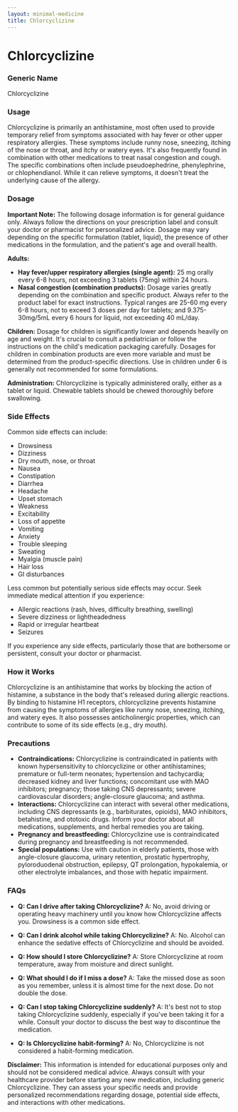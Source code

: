 ```yaml
---
layout: minimal-medicine
title: Chlorcyclizine
---
```


# Chlorcyclizine
### Generic Name
Chlorcyclizine

### Usage
Chlorcyclizine is primarily an antihistamine, most often used to provide temporary relief from symptoms associated with hay fever or other upper respiratory allergies. These symptoms include runny nose, sneezing, itching of the nose or throat, and itchy or watery eyes.  It's also frequently found in combination with other medications to treat nasal congestion and cough.  The specific combinations often include pseudoephedrine, phenylephrine, or chlophendianol.  While it can relieve symptoms, it doesn't treat the underlying cause of the allergy.

### Dosage

**Important Note:**  The following dosage information is for general guidance only.  Always follow the directions on your prescription label and consult your doctor or pharmacist for personalized advice.  Dosage may vary depending on the specific formulation (tablet, liquid), the presence of other medications in the formulation, and the patient's age and overall health.

**Adults:**

* **Hay fever/upper respiratory allergies (single agent):** 25 mg orally every 6-8 hours, not exceeding 3 tablets (75mg) within 24 hours.
* **Nasal congestion (combination products):** Dosage varies greatly depending on the combination and specific product.  Always refer to the product label for exact instructions.  Typical ranges are 25-60 mg every 6-8 hours, not to exceed 3 doses per day for tablets; and 9.375-30mg/5mL every 6 hours for liquid, not exceeding 40 mL/day.

**Children:**  Dosage for children is significantly lower and depends heavily on age and weight. It's crucial to consult a pediatrician or follow the instructions on the child's medication packaging carefully.  Dosages for children in combination products are even more variable and must be determined from the product-specific directions.  Use in children under 6 is generally not recommended for some formulations.


**Administration:**  Chlorcyclizine is typically administered orally, either as a tablet or liquid.  Chewable tablets should be chewed thoroughly before swallowing.


### Side Effects

Common side effects can include:

* Drowsiness
* Dizziness
* Dry mouth, nose, or throat
* Nausea
* Constipation
* Diarrhea
* Headache
* Upset stomach
* Weakness
* Excitability
* Loss of appetite
* Vomiting
* Anxiety
* Trouble sleeping
* Sweating
* Myalgia (muscle pain)
* Hair loss
* GI disturbances


Less common but potentially serious side effects may occur.  Seek immediate medical attention if you experience:

* Allergic reactions (rash, hives, difficulty breathing, swelling)
* Severe dizziness or lightheadedness
* Rapid or irregular heartbeat
* Seizures


If you experience any side effects, particularly those that are bothersome or persistent, consult your doctor or pharmacist.


### How it Works

Chlorcyclizine is an antihistamine that works by blocking the action of histamine, a substance in the body that's released during allergic reactions.  By binding to histamine H1 receptors, chlorcyclizine prevents histamine from causing the symptoms of allergies like runny nose, sneezing, itching, and watery eyes.  It also possesses anticholinergic properties, which can contribute to some of its side effects (e.g., dry mouth).

### Precautions

* **Contraindications:** Chlorcyclizine is contraindicated in patients with known hypersensitivity to chlorcyclizine or other antihistamines; premature or full-term neonates; hypertension and tachycardia; decreased kidney and liver functions; concomitant use with MAO inhibitors; pregnancy; those taking CNS depressants; severe cardiovascular disorders; angle-closure glaucoma; and asthma.
* **Interactions:** Chlorcyclizine can interact with several other medications, including CNS depressants (e.g., barbiturates, opioids), MAO inhibitors, betahistine, and ototoxic drugs.  Inform your doctor about all medications, supplements, and herbal remedies you are taking.
* **Pregnancy and breastfeeding:** Chlorcyclizine use is contraindicated during pregnancy and breastfeeding is not recommended.
* **Special populations:**  Use with caution in elderly patients, those with angle-closure glaucoma, urinary retention, prostatic hypertrophy, pyloroduodenal obstruction, epilepsy, QT prolongation, hypokalemia, or other electrolyte imbalances, and those with hepatic impairment.


### FAQs

* **Q: Can I drive after taking Chlorcyclizine?** A:  No, avoid driving or operating heavy machinery until you know how Chlorcyclizine affects you. Drowsiness is a common side effect.

* **Q: Can I drink alcohol while taking Chlorcyclizine?** A: No. Alcohol can enhance the sedative effects of Chlorcyclizine and should be avoided.

* **Q: How should I store Chlorcyclizine?** A: Store Chlorcyclizine at room temperature, away from moisture and direct sunlight.

* **Q: What should I do if I miss a dose?** A: Take the missed dose as soon as you remember, unless it is almost time for the next dose. Do not double the dose.

* **Q: Can I stop taking Chlorcyclizine suddenly?** A:  It's best not to stop taking Chlorcyclizine suddenly, especially if you've been taking it for a while. Consult your doctor to discuss the best way to discontinue the medication.

* **Q: Is Chlorcyclizine habit-forming?** A: No, Chlorcyclizine is not considered a habit-forming medication.


**Disclaimer:** This information is intended for educational purposes only and should not be considered medical advice.  Always consult with your healthcare provider before starting any new medication, including generic Chlorcyclizine.  They can assess your specific needs and provide personalized recommendations regarding dosage, potential side effects, and interactions with other medications.
